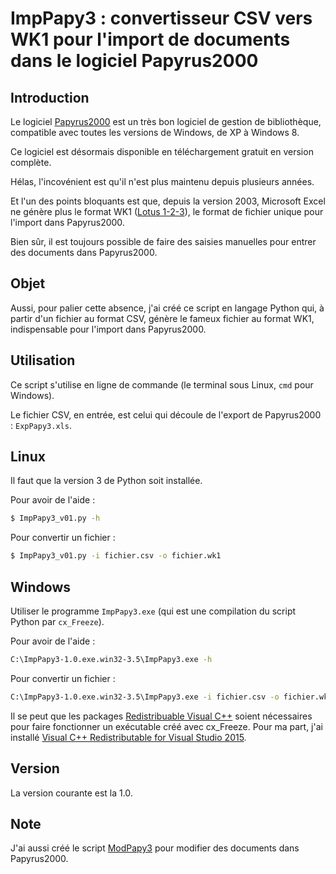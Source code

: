 ImpPapy3 : convertisseur CSV vers WK1 pour l'import de documents dans le logiciel Papyrus2000
=============================================================================================

Introduction
------------

Le logiciel [Papyrus2000](http://www.papyrus2000.com) est un très bon logiciel de gestion de bibliothèque, compatible avec toutes les versions de Windows, de XP à Windows 8.

Ce logiciel est désormais disponible en téléchargement gratuit en version complète. 

Hélas, l'incovénient est qu'il n'est plus maintenu depuis plusieurs années.

Et l'un des points bloquants est que, depuis la version 2003, Microsoft Excel ne génère plus le format WK1 ([Lotus 1-2-3](https://fr.wikipedia.org/wiki/Lotus_1-2-3)), le format de fichier unique pour l'import dans Papyrus2000.

Bien sûr, il est toujours possible de faire des saisies manuelles pour entrer des documents dans Papyrus2000.

Objet
-----

Aussi, pour palier cette absence, j'ai créé ce script en langage Python qui, à partir d'un fichier au format CSV, génère le fameux fichier au format WK1, indispensable pour l'import dans Papyrus2000.

Utilisation
-----------

Ce script s'utilise en ligne de commande (le terminal sous Linux, `cmd` pour Windows).

Le fichier CSV, en entrée, est celui qui découle de l'export de Papyrus2000 : `ExpPapy3.xls`.

## Linux

Il faut que la version 3 de Python soit installée.

Pour avoir de l'aide :

```bash
$ ImpPapy3_v01.py -h
```

Pour convertir un fichier :

```bash
$ ImpPapy3_v01.py -i fichier.csv -o fichier.wk1
```

## Windows

Utiliser le programme `ImpPapy3.exe` (qui est une compilation du script Python par `cx_Freeze`).

Pour avoir de l'aide :

```bash
C:\ImpPapy3-1.0.exe.win32-3.5\ImpPapy3.exe -h
```

Pour convertir un fichier :

```bash
C:\ImpPapy3-1.0.exe.win32-3.5\ImpPapy3.exe -i fichier.csv -o fichier.wk1
```

Il se peut que les packages [Redistribuable Visual C++](https://support.microsoft.com/en-us/help/2661358/minimum-service-pack-levels-for-microsoft-vc-redistributable-packages) soient nécessaires pour faire fonctionner un exécutable créé avec cx_Freeze. Pour ma part, j'ai installé [Visual C++ Redistributable for Visual Studio 2015](https://www.microsoft.com/fr-FR/download/details.aspx?id=48145).

Version
-------

La version courante est la 1.0.

Note
----

J'ai aussi créé le script [ModPapy3](https://github.com/bmarcant/ModPapy3.git) pour modifier des documents dans Papyrus2000.

